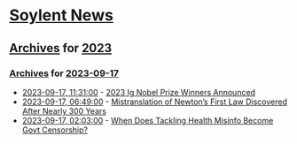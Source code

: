 # [Soylent News](../../../README.md)

## [Archives](../../index.md) for [2023](../index.md)

### [Archives](../../index.md) for [2023-09-17](index.md)

* [2023-09-17, 11:31:00](https://soylentnews.org/article.pl?sid=23/09/16/0913216&from=rss) - [2023 Ig Nobel Prize Winners Announced](https://soylentnews.org/article.pl?sid=23/09/16/0913216&from=rss)
* [2023-09-17, 06:49:00](https://soylentnews.org/article.pl?sid=23/09/15/0610206&from=rss) - [Mistranslation of Newton’s First Law Discovered After Nearly 300 Years](https://soylentnews.org/article.pl?sid=23/09/15/0610206&from=rss)
* [2023-09-17, 02:03:00](https://soylentnews.org/article.pl?sid=23/09/15/065240&from=rss) - [When Does Tackling Health Misinfo Become Govt Censorship?](https://soylentnews.org/article.pl?sid=23/09/15/065240&from=rss)
